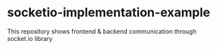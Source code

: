 # socketio-implementation-example
This repository shows frontend &amp; backend communication through socket.io library
